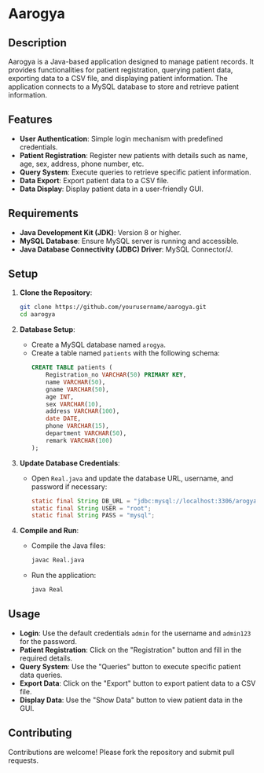 # Aarogya

## Description

Aarogya is a Java-based application designed to manage patient records. It provides functionalities for patient registration, querying patient data, exporting data to a CSV file, and displaying patient information. The application connects to a MySQL database to store and retrieve patient information.

## Features

- **User Authentication**: Simple login mechanism with predefined credentials.
- **Patient Registration**: Register new patients with details such as name, age, sex, address, phone number, etc.
- **Query System**: Execute queries to retrieve specific patient information.
- **Data Export**: Export patient data to a CSV file.
- **Data Display**: Display patient data in a user-friendly GUI.

## Requirements

- **Java Development Kit (JDK)**: Version 8 or higher.
- **MySQL Database**: Ensure MySQL server is running and accessible.
- **Java Database Connectivity (JDBC) Driver**: MySQL Connector/J.

## Setup

1. **Clone the Repository**:
    ```sh
    git clone https://github.com/yourusername/aarogya.git
    cd aarogya
    ```

2. **Database Setup**:
    - Create a MySQL database named `arogya`.
    - Create a table named `patients` with the following schema:
      ```sql
      CREATE TABLE patients (
          Registration_no VARCHAR(50) PRIMARY KEY,
          name VARCHAR(50),
          gname VARCHAR(50),
          age INT,
          sex VARCHAR(10),
          address VARCHAR(100),
          date DATE,
          phone VARCHAR(15),
          department VARCHAR(50),
          remark VARCHAR(100)
      );
      ```

3. **Update Database Credentials**:
    - Open `Real.java` and update the database URL, username, and password if necessary:
      ```java
      static final String DB_URL = "jdbc:mysql://localhost:3306/arogya";
      static final String USER = "root";
      static final String PASS = "mysql";
      ```

4. **Compile and Run**:
    - Compile the Java files:
      ```sh
      javac Real.java
      ```
    - Run the application:
      ```sh
      java Real
      ```

## Usage

- **Login**: Use the default credentials `admin` for the username and `admin123` for the password.
- **Patient Registration**: Click on the "Registration" button and fill in the required details.
- **Query System**: Use the "Queries" button to execute specific patient data queries.
- **Export Data**: Click on the "Export" button to export patient data to a CSV file.
- **Display Data**: Use the "Show Data" button to view patient data in the GUI.

## Contributing

Contributions are welcome! Please fork the repository and submit pull requests.
